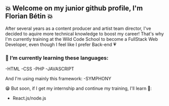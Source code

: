 ##  :boom: Welcome on my junior github profile, I'm Florian Bétin :boom:

After several years as a content producer and artist team director, I've decided to aquire more technical knowledge to boost my career! That's why I'm currently training at the Wild Code School to become a FullStack Web Developer, even though I feel like I prefer Back-end 💗

### 🤔 I’m currently learning these languages:
-HTML
-CSS
-PHP
-JAVASCRIPT

And I'm using mainly this framework:
-SYMPHONY

:grin: But soon, if I get my internship and continue my training, I'll learn 👊:
- React.js/node.js

<!--
**FlorianBetin/FlorianBetin** is a ✨ _special_ ✨ repository because its `README.md` (this file) appears on your GitHub profile.

Here are some ideas to get you started:

- 🔭 I’m currently working on ...
- 🌱 I’m currently learning ...
- 👯 I’m looking to collaborate on ...
- 🤔 I’m looking for help with ...
- 💬 Ask me about ...
- 📫 How to reach me: ...
- 😄 Pronouns: ...
- ⚡ Fun fact: ...
-->
